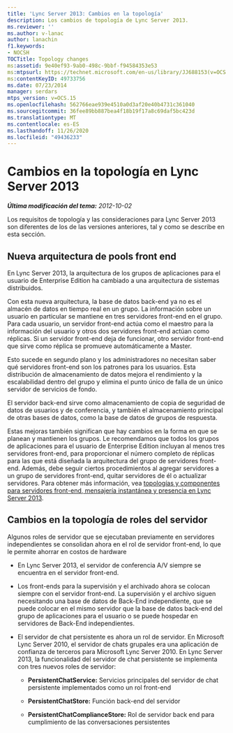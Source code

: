 ```yaml
---
title: 'Lync Server 2013: Cambios en la topología'
description: Los cambios de topología de Lync Server 2013.
ms.reviewer: ''
ms.author: v-lanac
author: lanachin
f1.keywords:
- NOCSH
TOCTitle: Topology changes
ms:assetid: 9e40ef93-9ab0-498c-9bbf-f94584353e53
ms:mtpsurl: https://technet.microsoft.com/en-us/library/JJ688153(v=OCS.15)
ms:contentKeyID: 49733756
ms.date: 07/23/2014
manager: serdars
mtps_version: v=OCS.15
ms.openlocfilehash: 562766eae939e4510a0d3af20e40b4731c361040
ms.sourcegitcommit: 36fee89bb887bea4f18b19f17a8c69daf5bc423d
ms.translationtype: MT
ms.contentlocale: es-ES
ms.lasthandoff: 11/26/2020
ms.locfileid: "49436233"
---
```

# <a name="topology-changes-in-lync-server-2013"></a>Cambios en la topología en Lync Server 2013

<div data-xmlns="http://www.w3.org/1999/xhtml">

<div class="topic" data-xmlns="http://www.w3.org/1999/xhtml" data-msxsl="urn:schemas-microsoft-com:xslt" data-cs="https://msdn.microsoft.com/">

<div data-asp="https://msdn2.microsoft.com/asp">



</div>

<div id="mainSection">

<div id="mainBody">

<span> </span>

_**Última modificación del tema:** 2012-10-02_

Los requisitos de topología y las consideraciones para Lync Server 2013 son diferentes de los de las versiones anteriores, tal y como se describe en esta sección.

<div>

## <a name="new-front-end-pools-architecture"></a>Nueva arquitectura de pools front end

En Lync Server 2013, la arquitectura de los grupos de aplicaciones para el usuario de Enterprise Edition ha cambiado a una arquitectura de sistemas distribuidos.

Con esta nueva arquitectura, la base de datos back-end ya no es el almacén de datos en tiempo real en un grupo. La información sobre un usuario en particular se mantiene en tres servidores front-end en el grupo. Para cada usuario, un servidor front-end actúa como el maestro para la información del usuario y otros dos servidores front-end actúan como réplicas. Si un servidor front-end deja de funcionar, otro servidor front-end que sirve como réplica se promueve automáticamente a Master.

Esto sucede en segundo plano y los administradores no necesitan saber qué servidores front-end son los patrones para los usuarios. Esta distribución de almacenamiento de datos mejora el rendimiento y la escalabilidad dentro del grupo y elimina el punto único de falla de un único servidor de servicios de fondo.

El servidor back-end sirve como almacenamiento de copia de seguridad de datos de usuarios y de conferencia, y también el almacenamiento principal de otras bases de datos, como la base de datos de grupos de respuesta.

Estas mejoras también significan que hay cambios en la forma en que se planean y mantienen los grupos. Le recomendamos que todos los grupos de aplicaciones para el usuario de Enterprise Edition incluyan al menos tres servidores front-end, para proporcionar el número completo de réplicas para las que está diseñada la arquitectura del grupo de servidores front-end. Además, debe seguir ciertos procedimientos al agregar servidores a un grupo de servidores front-end, quitar servidores de él o actualizar servidores. Para obtener más información, vea [topologías y componentes para servidores front-end, mensajería instantánea y presencia en Lync Server 2013](lync-server-2013-topologies-and-components-for-front-end-servers-instant-messaging-and-presence.md).

<div>

## <a name="server-role-topology-changes"></a>Cambios en la topología de roles del servidor

Algunos roles de servidor que se ejecutaban previamente en servidores independientes se consolidan ahora en el rol de servidor front-end, lo que le permite ahorrar en costos de hardware

  - En Lync Server 2013, el servidor de conferencia A/V siempre se encuentra en el servidor front-end.

  - Los front-ends para la supervisión y el archivado ahora se colocan siempre con el servidor front-end. La supervisión y el archivo siguen necesitando una base de datos de Back-End independiente, que se puede colocar en el mismo servidor que la base de datos back-end del grupo de aplicaciones para el usuario o se puede hospedar en servidores de Back-End independientes.

  - El servidor de chat persistente es ahora un rol de servidor. En Microsoft Lync Server 2010, el servidor de chats grupales era una aplicación de confianza de terceros para Microsoft Lync Server 2010. En Lync Server 2013, la funcionalidad del servidor de chat persistente se implementa con tres nuevos roles de servidor:
    
      - **PersistentChatService:** Servicios principales del servidor de chat persistente implementados como un rol front-end
    
      - **PersistentChatStore:** Función back-end del servidor
    
      - **PersistentChatComplianceStore:** Rol de servidor back end para cumplimiento de las conversaciones persistentes

</div>

</div>

</div>

<span> </span>

</div>

</div>

</div>

